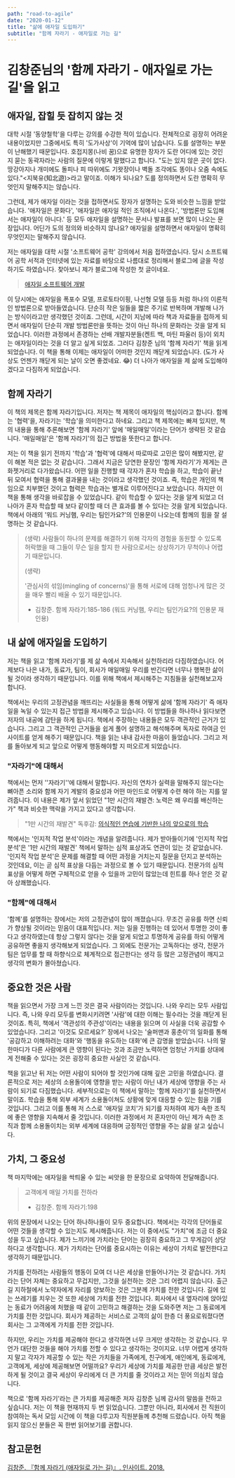 ```yaml
---
path: "road-to-agile"
date: "2020-01-12"
title: "삶에 애자일 도입하기"
subtitle: "함께 자라기 - 애자일로 가는 길"
---
```


# 김창준님의 '함께 자라기 - 애자일로 가는 길'을 읽고

## 애자일, 잡힐 듯 잡히지 않는 것

대학 시절 '동양철학'을 다루는 강의를 수강한 적이 있습니다. 전체적으로 굉장히 어려운 내용이었지만 그중에서도 특히 '도가사상'이 기억에 많이 남습니다. 도를 설명하는 부분이 난해했기 때문입니다. 호접지몽(나비 꿈)으로 유명한 장자가 도란 어디에 있는 것인지 묻는 동곽자라는 사람의 질문에 이렇게 말했다고 합니다. "도는 있지 않은 곳이 없다. 땅강아지나 개미에도 돌피나 피 따위에도 기왓장이나 벽돌 조각에도 똥이나 오줌 속에도 있다."<지북유(知北遊)>라고 말이죠. 이해가 되나요? 도를 정의하면서 도란 명확히 무엇인지 말해주지는 않습니다.

그런데, 제가 애자일 이라는 것을 접하면서도 장자가 설명하는 도와 비슷한 느낌을 받았습니다. '애자일은 문화다', '애자일은 애자일 적인 조직에서 나온다.', '방법론만 도입해서는 애자일이 아니다.' 등 모두 애자일을 설명하는 문서나 발표를 보면 많이 나오는 문장입니다. 어딘가 도의 정의와 비슷하지 않나요? 애자일을 설명하면서 애자일이 명확히 무엇인지는 말해주지 않습니다.

저는 애자일을 대학 시절 '소프트웨어 공학' 강의에서 처음 접하였습니다. 당시 소프트웨어 공학 서적과 인터넷에 있는 자료를 바탕으로 나름대로 정리해서 블로그에 글을 작성하기도 하였습니다. 찾아보니 제가 블로그에 작성한 첫 글이네요.

> [애자일 소프트웨어 개발](/posts/2017/agile-software-development/)

이 당시에는 애자일을 폭포수 모델, 프로토타이핑, 나선형 모델 등등 처럼 하나의 이론적인 방법론으로 받아들였습니다. 단순히 작은 일들을 짧은 주기로 반복하며 개발해 나가는 방식이라고만 생각했던 것이죠. 그런데, 시간이 지남에 따라 책과 자료들을 접하게 되면서 애자일이 단순히 개발 방법론만을 뜻하는 것이 아닌 하나의 문화라는 것을 알게 되었습니다. 이러한 과정에서 존경하는 선배 개발자분들(켄트 백, 마틴 파울러 등)이 외치는 애자일이라는 것을 더 알고 싶게 되었죠. 그러다 김창준 님의 '함께 자라기' 책을 읽게 되었습니다. 이 책을 통해 이제는 애자일이 어떠한 것인지 깨닫게 되었습니다. (도가 사상도 언젠가 깨닫게 되는 날이 오면 좋겠네요. 😂) 더 나아가 애자일을 제 삶에 도입해야겠다고 다짐하게 되었습니다.

## 함께 자라기

이 책의 제목은 함께 자라기입니다. 저자는 책 제목이 애자일의 핵심이라고 합니다. 함께는 '협력'을, 자라기는 '학습'을 의미한다고 하네요. 그리고 책 제목에는 빠져 있지만, 책의 내용을 통해 추론해보면 '함께 자라기' 앞에 '매일매일'이라는 단어가 생략된 것 같습니다. '매일매일'은 '함께 자라기'의 접근 방법을 뜻한다고 합니다.

저는 이 책을 읽기 전까지 '학습'과 '협력'에 대해서 따로따로 고민은 많이 해봤지만, 같이 해본 적은 없는 것 같습니다. 그래서 지금은 당연한 문장인 '함께 자라기'가 제게는 큰 화젯거리로 다가왔습니다. 어떤 일을 진행할 때 각자가 혼자 학습을 하고, 학습이 끝난 뒤 모여서 협력을 통해 결과물을 내는 것이라고 생각했던 것이죠. 즉, 학습은 개인의 책임으로 치부했던 것이고 협력은 학습과는 별개로 이루어진다고 보았습니다. 하지만 이 책을 통해 생각을 바로잡을 수 있었습니다. 같이 학습할 수 있다는 것을 알게 되었고 더 나아가 혼자 학습할 때 보다 같이할 때 더 큰 효과를 볼 수 있다는 것을 알게 되었습니다. 책에서 아래의 '워드 커닝햄, 우리는 팀인가요?'의 인용문이 나오는데 함께의 힘을 잘 설명하는 것 같습니다.

> (생략) 사람들이 하나의 문제를 해결하기 위해 각자의 경험을 동원할 수 있도록 허락했을 때 그들이 무슨 일을 할지 한 사람으로서는 상상하기가 무척이나 어렵기 때문입니다.
>
> (생략)
>
> '관심사의 섞임(mingling of concerns)'을 통해 서로에 대해 엄청나게 많은 것을 매우 빨리 배울 수 있기 때문입니다.
>
> - 김창준. 함께 자라기:185-186 (워드 커닝햄, 우리는 팀인가요?의 인용문 재인용)

## 내 삶에 애자일을 도입하기

저는 책을 읽고 '함께 자라기'를 제 삶 속에서 지속해서 실천하리라 다짐하였습니다. 어제보다 나은 내가, 동료가, 팀이, 회사가 매일매일 우리를 반긴다면 너무나 행복한 삶이 될 것이라 생각하기 때문입니다. 이를 위해 책에서 제시해주는 지침들을 실천해보고자 합니다.

책에서는 우리의 고정관념을 깨뜨리는 사실들을 통해 어떻게 삶에 '함께 자라기' 즉 애자일을 녹일 수 있는지 접근 방법을 제시해주고 있습니다. 이 방법들을 하나하나 읽다보면 저자의 내공에 감탄을 하게 됩니다. 책에서 주장하는 내용들은 모두 객관적인 근거가 있습니다. 그리고 그 객관적인 근거들을 쉽게 풀어 설명하고 해석해주며 독자로 하여금 인사이트를 얻게 해주기 때문입니다. 책을 읽는 내내 감사한 마음이 들었습니다. 그리고 저를 돌아보게 되고 앞으로 어떻게 행동해야할 지 떠오르게 되었습니다.

### "자라기"에 대해서

책에서는 먼저 ''자라기''에 대해서 말합니다. 자신의 연차가 실력을 말해주지 않는다는 뼈아픈 소리와 함께 자기 계발의 중요성과 어떤 마인드로 어떻게 수련 해야 하는 지를 알려줍니다. 이 내용은 제가 앞서 읽었던 "1만 시간의 재발견: 노력은 왜 우리를 배신하는가" 책과 비슷한 맥락을 가지고 있다고 생각합니다.

> "1만 시간의 재발견" 독후감: [의식적인 연습에 기반한 나의 앞으로의 학습](/posts/2019/deliberate-practice/)

책에서는 '인지적 작업 분석'이라는 개념을 알려줍니다. 제가 받아들이기에 '인지적 작업 분석'은 '1만 시간의 재발견' 책에서 말하는 심적 표상과도 연관이 있는 것 같았습니다. '인지적 작업 분석'은 문제를 해결할 때 어떤 과정을 거치는지 질문을 던지고 분석하는 것인데요, 이는 곧 심적 표상을 다듬는 과정으로 볼 수 있기 때문입니다. 전문가의 심적 표상을 어떻게 하면 구체적으로 얻을 수 있을까 고민이 많았는데 힌트를 하나 얻은 것 같아 상쾌했습니다.

### "함께"에 대해서

'함께'를 설명하는 장에서는 저의 고정관념이 많이 깨졌습니다. 무조건 공유를 하면 신뢰가 향상될 것이라는 믿음이 대표적입니다. 저는 일을 진행하는 데 있어서 투명한 것이 좋다고 생각하였는데 항상 그렇지 않다는 것을 알게 되었고 투명하게 공유를 하되 어떻게 공유하면 좋을지 생각해보게 되었습니다. 그 외에도 전문가는 고독하다는 생각, 전문가팀은 업무를 할 때 하향식으로 체계적으로 접근한다는 생각 등 많은 고정관념이 깨지고 생각의 변화가 몰아쳤습니다.

## 중요한 것은 사람

책을 읽으면서 가장 크게 느낀 것은 결국 사람이라는 것입니다. 나와 우리는 모두 사람입니다. 즉, 나와 우리 모두를 변화시키려면 '사람'에 대한 이해는 필수라는 것을 깨닫게 된 것이죠. 특히, 책에서 '객관성의 주관성'이라는 내용을 읽으며 이 사실을 더욱 공감할 수 있었습니다. 그리고 '이것도 모르세요?' 장에서 나오는 '술퍼맨과 홍춘이'의 일화를 통해 '공감하고 이해하려는 대화'와 '행동을 유도하는 대화'에 큰 감명을 받았습니다. 나의 말 한마디가 다른 사람에게 큰 영향이 된다는 것과 조금만 노력하면 엄청난 가치를 상대에게 전해줄 수 있다는 것은 굉장히 중요한 사실인 것 같습니다.

책을 읽고난 뒤 저는 어떤 사람이 되어야 할 것인가에 대해 깊은 고민을 하였습니다. 결론적으로 저는 세상의 소용돌이에 영향을 받는 사람이 아닌 내가 세상에 영향을 주는 사람이 되기로 다짐했습니다. 세부적으로는 이 책에서 말하는 '함께 자라기'를 실천하면서 말이죠. 학습을 통해 외부 세계가 소용돌이쳐도 상황에 맞게 대응할 수 있는 힘을 기를 것입니다. 그리고 이를 통해 저 스스로 '애자일 코치'가 되기를 자처하여 제가 속한 조직에 좋은 영향을 지속해서 줄 것입니다. 이러한 과정에서 저 혼자만이 아닌 제가 속한 조직과 함께 소용돌이치는 외부 세계에 대응하며 긍정적인 영향을 주는 삶을 살고 싶습니다.

## 가치, 그 중요성

책 마지막에는 애자일을 싹틔울 수 있는 씨앗을 한 문장으로 요약하여 전달해줍니다.

> 고객에게 매일 가치를 전하라
>
> - 김창준. 함께 자라기:198

위의 문장에서 나오는 단어 하나하나들이 모두 중요합니다. 책에서는 각각의 단어들로 어떤 것들을 생각할 수 있는지도 제시해줍니다. 저는 이 중에서도 "가치"에 조금 더 중요성을 두고 싶습니다. 제가 느끼기에 가치라는 단어는 굉장히 중요하고 그 무게감이 상당하다고 생각합니다. 제가 가치라는 단어를 중요시하는 이유는 세상이 가치로 발전한다고 생각하기 때문입니다.

가치를 전하려는 사람들의 행동이 모여 더 나은 세상을 만들어나가는 것 같습니다. 가치라는 단어 자체는 중요하고 무겁지만, 그것을 실천하는 것은 그리 어렵지 않습니다. 출근길 지하철에서 노약자에게 자리를 양보하는 것은 그분께 가치를 전한 것입니다. 길에 있는 쓰레기를 치우는 것 또한 세상에 가치를 전한 것입니다. 회사에서 내 옆자리에 앉아있는 동료가 어려움에 처했을 때 같이 고민하고 해결하는 것을 도와주면 저는 그 동료에게 가치를 전한 것입니다. 회사가 제공하는 서비스로 고객의 삶이 한층 더 풍요로워졌다면 회사는 그 고객에게 가치를 전한 것입니다.

하지만, 우리는 가치를 제공해야 한다고 생각하면 너무 크게만 생각하는 것 같습니다. 무언가 대단한 것들을 해야 가치를 전할 수 있다고 생각하는 것이지요. 너무 어렵게 생각하지 말고 각자가 제공할 수 있는 작은 가치들을 가족에게, 친구에게, 애인에게, 동료에게, 고객에게, 세상에 제공해보면 어떨까요? 우리가 세상에 가치를 제공한 만큼 세상은 발전하게 될 것이고 결국 세상이 우리에게 더 큰 가치를 줄 것이라고 저는 믿어 의심치 않습니다.

책으로 '함께 자라기'라는 큰 가치를 제공해준 저자 김창준 님께 감사의 말씀을 전하고 싶습니다. 저는 이 책을 현재까지 두 번 읽었습니다. 그뿐만 아니라, 회사에서 전 직원이 참여하는 독서 모임 시간에 이 책을 다루고자 직원분들께 추천해 드렸습니다. 아직 책을 읽지 않으신 분들은 꼭 한번 읽어보기를 권합니다.

## 참고문헌

[김창준. 『함께 자라기 (애자일로 가는 길)』. 인사이트. 2018.](https://book.naver.com/bookdb/book_detail.nhn?bid=14341885)
